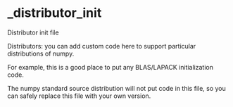# _distributor_init

Distributor init file

Distributors: you can add custom code here to support particular distributions
of numpy.

For example, this is a good place to put any BLAS/LAPACK initialization code.

The numpy standard source distribution will not put code in this file, so you
can safely replace this file with your own version.

